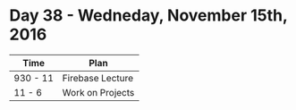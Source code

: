 # Day 38 - Wedneday, November 15th, 2016


Time        |   Plan   |
----------------|-------
930 - 11 | Firebase Lecture
11 - 6 | Work on Projects
